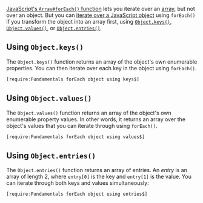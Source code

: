 [JavaScript's `Array#forEach()` function](https://thecodebarbarian.com/for-vs-for-each-vs-for-in-vs-for-of-in-javascript) lets you iterate over
an [array](http://thecodebarbarian.com/the-80-20-guide-to-javascript-arrays.html),
but not over an object. But you can [iterate over a JavaScript object](/tutorials/fundamentals/iterate-object) using `forEach()` if you transform the object into an array first, using [`Object.keys()`](https://developer.mozilla.org/en-US/docs/Web/JavaScript/Reference/Global_Objects/Object/keys), [`Object.values()`](https://developer.mozilla.org/en-US/docs/Web/JavaScript/Reference/Global_Objects/Object/values), or [`Object.entries()`](https://developer.mozilla.org/en-US/docs/Web/JavaScript/Reference/Global_Objects/Object/entries).

Using `Object.keys()`
--------------------

The `Object.keys()` function returns an array of the object's own enumerable
properties. You can then iterate over each key in the object using `forEach()`.

```javascript
[require:Fundamentals forEach object using keys$]
```

Using `Object.values()`
--------------------

The `Object.values()` function returns an array of the object's own enumerable
property values. In other words, it returns an array over the object's values
that you can iterate through using `forEach()`.

```javascript
[require:Fundamentals forEach object using values$]
```

Using `Object.entries()`
--------------------

The `Object.entries()` function returns an array of entries. An _entry_ is
an array of length 2, where `entry[0]` is the key and `entry[1]` is the
value. You can iterate through both keys and values simultaneously:

```javascript
[require:Fundamentals forEach object using entries$]
```
